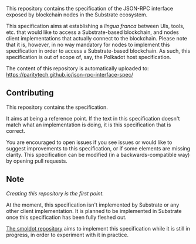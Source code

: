 This repository contains the specification of the JSON-RPC interface exposed by blockchain nodes in the Substrate ecosystem.

This specification aims at establishing a *lingua franca* between UIs, tools, etc. that would like to access a Substrate-based blockchain, and nodes client implementations that actually connect to the blockchain. Please note that it is, however, in no way mandatory for nodes to implement this specification in order to access a Substrate-based blockchain. As such, this specification is out of scope of, say, the Polkadot host specification.

The content of this repository is automatically uploaded to: https://paritytech.github.io/json-rpc-interface-spec/

## Contributing

This repository contains the specification.

It aims at being a reference point. If the text in this specification doesn't match what an implementation is doing, it is this specification that is correct.

You are encouraged to open issues if you see issues or would like to suggest improvements to this specification, or if some elements are missing clarity.
This specification can be modified (in a backwards-compatible way) by opening pull requests.

## Note

*Creating this repository is the first point.*

At the moment, this specification isn't implemented by Substrate or any other client implementation.
It is planned to be implemented in Substrate once this specification has been fully fleshed out.

[The smoldot repository](https://github.com/paritytech/smoldot) aims to implement this specification while it is still in progress, in order to experiment with it in practice.
